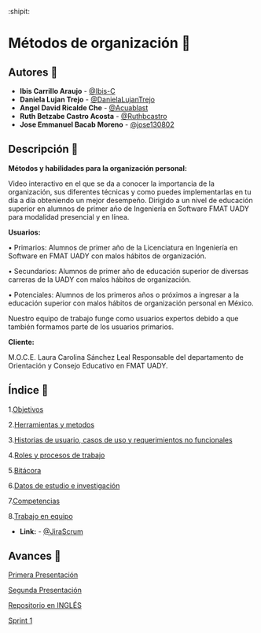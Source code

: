 :shipit:

# Métodos de organización :notebook:

## Autores :pencil:
* **Ibis Carrillo Araujo** - [@Ibis-C](https://github.com/Ibis-C "@Ibis-C")
* **Daniela Lujan Trejo** - [@DanielaLujanTrejo](https://github.com/DanielaLujanTrejo "@DanielaLujanTrejo") 
* **Angel David Ricalde Che** - [@Acuablast](https://github.com/Acuablast "@JAcuablast")
* **Ruth Betzabe Castro Acosta** - [@Ruthbcastro](https://github.com/Ruthbcastro "@Ruthbcastro")
* **Jose Emmanuel Bacab Moreno** - [@jose130802](https://github.com/jose130802 "jose130802")
## Descripción :page_facing_up:
**Métodos y habilidades para la  organización personal:**

Video interactivo en el que se da a conocer la importancia de la organización, sus diferentes técnicas y como puedes implementarlas en tu día a día obteniendo un mejor desempeño. Dirigido a un nivel de educación superior en alumnos de primer año de Ingeniería en Software FMAT UADY para modalidad presencial y en línea.

**Usuarios:** 

•	Primarios: Alumnos de primer año de la Licenciatura en Ingeniería en Software en FMAT  UADY con malos hábitos de organización.

•	Secundarios: Alumnos de primer año de educación superior de diversas carreras de la UADY con malos hábitos de organización.


•	Potenciales: Alumnos de los primeros años o próximos a ingresar a la educación superior con malos hábitos de organización personal en México.

Nuestro equipo de trabajo funge como usuarios expertos debido a que también formamos parte de los usuarios primarios.


**Cliente:**


M.O.C.E. Laura 	Carolina Sánchez Leal Responsable del departamento de Orientación y Consejo Educativo en FMAT  UADY.





## Índice :scroll:


1.[Objetivos](https://github.com/Ibis-C/Metodos-de-organizacion/blob/Segunda-entrega/Documentacion/1.%20Objetivos.md#objetivo-general "Objetivos")


2.[Herramientas y metodos](https://github.com/Ibis-C/Metodos-de-organizacion/blob/Segunda-entrega/Documentacion/2.%20Herramientas%20y%20métodos.md#herramientas-y-métodos "Herramientas y metodos")


3.[Historias de usuario, casos de uso y requerimientos no funcionales](https://github.com/Ibis-C/Metodos-de-organizacion/blob/Segunda-entrega/Documentacion/3.%20Historias%20de%20usuario%20y%20requerimientos%20no%20funcionales.md#historias-de-usuario-y-requerimientos "Historias de usuario y requerimientos")

4.[Roles y procesos de trabajo](https://github.com/Ibis-C/Metodos-de-organizacion/blob/Segunda-entrega/Documentacion/4.%20Roles%20y%20proceso%20de%20trabajo.md#proceso-de-trabajo "Roles y procesos de trabajo")

5.[Bitácora](https://github.com/Ibis-C/Metodos-de-organizacion/blob/Segunda-entrega/Documentacion/5.%20bitácora.md#bitácora "Bitácora")

6.[Datos de estudio e investigación](https://github.com/Ibis-C/Metodos-de-organizacion/blob/Segunda-entrega/Documentacion/6.%20Datos%20de%20estudio%20e%20Investigacion.md#datos-de-estudio-e-investigación "Datos de estudio e investigación")

7.[Competencias](https://github.com/Ibis-C/Metodos-de-organizacion/blob/Segunda-entrega/Documentacion/7.%20Competencias%20.md#competencias
"Competencias")

8.[Trabajo en equipo](https://github.com/Ibis-C/Metodos-de-organizacion/blob/Segunda-entrega/Documentacion/8.%20Trabajo%20en%20equipo.md#trabajo-en-equipo "Trabajo en equipo")


* **Link:** - [@JiraScrum](https://metodos-de-organizacion.atlassian.net/jira/software/projects/PFIS/boards/2)

## Avances :bookmark_tabs:

[Primera Presentación](https://drive.google.com/file/d/1F0vofleelqB5JcEyuFYQqAPxitU4AYgu/view "Primera Presentación")

[Segunda Presentación](https://drive.google.com/file/d/1ep6Cnb9KUwBt8I_DcG6udEol8-JouwQL/view?usp=sharing "Segunda Presentación")

[Repositorio en INGLÉS](https://github.com/DanielaLujanTrejo/Methods-of-organization- "Repositorio en INGLÉS")

[Sprint 1](https://github.com/Ibis-C/Metodos-de-organizacion/blob/Segunda-entrega/Documentacion/Sprint1.md#incremento-del-producto "Sprint1.md")





